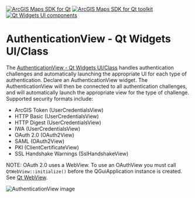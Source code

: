[![ArcGIS Maps SDK for Qt](https://img.shields.io/badge/ArcGIS%20Maps%20SDK%20for%20Qt-0b5394)](https://developers.arcgis.com/qt/) [![ArcGIS Maps SDK for Qt toolkit](https://img.shields.io/badge/ArcGIS%20Maps%20SDK%20for%20Qt%20toolkit-ea4d13)](https://github.com/Esri/arcgis-maps-sdk-toolkit-qt) [![Qt Widgets UI components](https://img.shields.io/badge/Qt%20Qt%20Widgets%20UI%20components-ea4d13)](../../toolkitwidgets/)

# AuthenticationView - Qt Widgets UI/Class

The [AuthenticationView - Qt Widgets UI/Class](https://developers.arcgis.com/qt/toolkit/api-reference/esri-arcgisruntime-toolkit-authenticationview.html) handles authentication challenges and automatically launching the appropriate UI for each type of authentication. Declare an AuthenticationView widget. The AuthenticationView will then be connected to all authentication challenges, and will automatically launch the appropriate view for the type of challenge. Supported security formats include:

- ArcGIS Token (UserCredentialsView)
- HTTP Basic (UserCredentialsView)
- HTTP Digest (UserCredentialsView)
- IWA (UserCredentialsView)
- OAuth 2.0 (OAuth2View)
- SAML (OAuth2View)
- PKI (ClientCertificateView)
- SSL Handshake Warnings (SslHandshakeView)

NOTE: OAuth 2.0 uses a WebView. To use an OAuthView you must call `QtWebView::initialize()` before the QGuiApplication instance is created. See [Qt WebView](https://doc.qt.io/qt-6/qtwebview-index.html).

![AuthenticationView image](https://developers.arcgis.com/qt/toolkit/api-reference/images/authenticationview_qml.png)